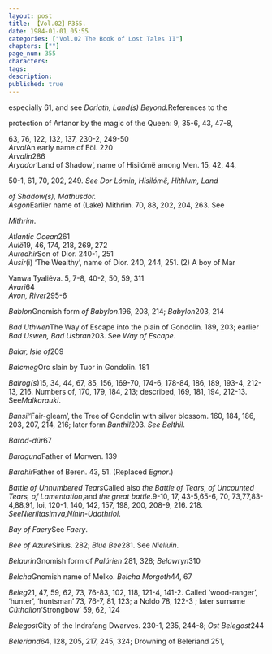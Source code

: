 ```yaml
---
layout: post
title: 【Vol.02】P355.
date: 1984-01-01 05:55
categories: ["Vol.02 The Book of Lost Tales II"]
chapters: [""]
page_num: 355
characters: 
tags: 
description: 
published: true
---
```


<p style="text-indent: 0;">
especially 61, and see <I>Doriath, Land(s) Beyond</I>.References to the
</p>

protection of Artanor by the magic of the Queen: 9, 35-6, 43, 47-8,

63, 76, 122, 132, 137, 230-2, 249-50<BR><I>Arval</I>An early name of Eöl. 220<BR><I>Arvalin</I>286<BR><I>Aryador</I>‘Land of Shadow’, name of Hisilómë among Men. 15, 42, 44,

50-1, 61, 70, 202, 249. <I>See Dor Lómin, Hisilómë, Hithlum, Land</I>

<I>of Shadow(s), Mathusdor.<BR>Asgon</I>Earlier name of (Lake) Mithrim. 70, 88, 202, 204, 263. See

<I>Mithrim</I>.

<I>Atlantic Ocean</I>261<BR><I>Aulë</I>19, 46, 174, 218, 269, 272<BR><I>Auredhir</I>Son of Dior. 240-1, 251<BR><I>Ausir</I>(i) ‘The Wealthy’, name of Dior. 240, 244, 251. (2) A boy of Mar

Vanwa Tyaliéva. 5, 7-8, 40-2, 50, 59, 311<BR><I>Avari</I>64<BR><I>Avon, River</I>295-6

<I>Bablon</I>Gnomish form <I>of Babylon</I>.196, 203, 214; <I>Babylon</I>203, 214

<I>Bad Uthwen</I>The Way of Escape into the plain of Gondolin. 189, 203; earlier <I>Bad Uswen, Bad Usbran</I>203. See <I>Way of Escape</I>.

<I>Balar, Isle of</I>209

<I>Balcmeg</I>Orc slain by Tuor in Gondolin. 181

<I>Balrog(s</I>)15, 34, 44, 67, 85, 156, 169-70, 174-6, 178-84, 186, 189, 193-4, 212-13, 216. Numbers of, 170, 179, 184, 213; described, 169, 181, 194, 212-13. See<I>Malkarauki</I>.

<I>Bansil</I>‘Fair-gleam’, the Tree of Gondolin with silver blossom. 160, 184, 186, 203, 207, 214, 216; later form <I>Banthil</I>203. <I>See Belthil</I>.

<I>Barad-dûr</I>67

<I>Baragund</I>Father of Morwen. 139

<I>Barahir</I>Father of Beren. 43, 51. (Replaced <I>Egnor</I>.)

<I>Battle  of Unnumbered Tears</I>Called also <I>the Battle of Tears, of Uncounted Tears, of Lamentation</I>,and <I>the great battle</I>.9-10, 17, 43-5,65-6, 70, 73,77,83-4,88,91, loi, 120-1, 140, 142, 157, 198, 200, 208-9, 216. 218. <I>SeeNieríltasimva,Nínin-Udathriol</I>.

<I>Bay of Faery</I>See <I>Faery</I>.

<I>Bee of Azure</I>Sirius. 282; <I>Blue Bee</I>281. See <I>Nielluin</I>.

<I>Belaurin</I>Gnomish form of <I>Palúrien</I>.281, 328; <I>Belawryn</I>310

<I>Belcha</I>Gnomish name of Melko. <I>Belcha Morgoth</I>44, 67

<I>Beleg</I>21, 47, 59, 62, 73, 76-83, 102, 118, 121-4, 141-2. Called ‘wood-ranger’, ‘hunter’, ‘huntsman’ 73, 76-7, 81, 123; a Noldo 78, 122-3 ; later surname <I>Cúthalion</I>‘Strongbow’ 59, 62, 124

<I>Belegost</I>City of the Indrafang Dwarves. 230-1, 235, 244-8; <I>Ost Belegost</I>244

<I>Beleriand</I>64, 128, 205, 217, 245, 324; Drowning of Beleriand 251,


